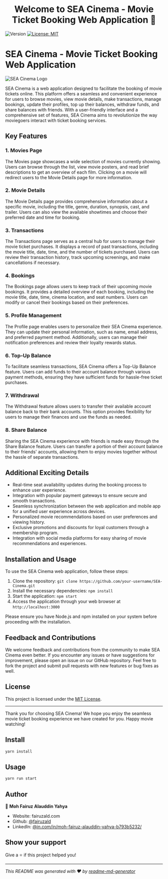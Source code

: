 <h1 align="center">Welcome to SEA Cinema - Movie Ticket Booking Web Application 👋</h1>
<p>
  <img alt="Version" src="https://img.shields.io/badge/version-0.1.0-blue.svg?cacheSeconds=2592000" />
  <a href="#" target="_blank">
    <img alt="License: MIT" src="https://img.shields.io/badge/License-MIT-yellow.svg" />
  </a>
</p>

# SEA Cinema - Movie Ticket Booking Web Application

![SEA Cinema Logo](/path/to/logo.png)

SEA Cinema is a web application designed to facilitate the booking of movie tickets online. This platform offers a seamless and convenient experience for users to browse movies, view movie details, make transactions, manage bookings, update their profiles, top up their balances, withdraw funds, and share balances with friends. With a user-friendly interface and a comprehensive set of features, SEA Cinema aims to revolutionize the way moviegoers interact with ticket booking services.

## Key Features

### 1. Movies Page
The Movies page showcases a wide selection of movies currently showing. Users can browse through the list, view movie posters, and read brief descriptions to get an overview of each film. Clicking on a movie will redirect users to the Movie Details page for more information.

### 2. Movie Details
The Movie Details page provides comprehensive information about a specific movie, including the title, genre, duration, synopsis, cast, and trailer. Users can also view the available showtimes and choose their preferred date and time for booking.

### 3. Transactions
The Transactions page serves as a central hub for users to manage their movie ticket purchases. It displays a record of past transactions, including the movie title, date, time, and the number of tickets purchased. Users can review their transaction history, track upcoming screenings, and make cancellations if necessary.

### 4. Bookings
The Bookings page allows users to keep track of their upcoming movie bookings. It provides a detailed overview of each booking, including the movie title, date, time, cinema location, and seat numbers. Users can modify or cancel their bookings based on their preferences.

### 5. Profile Management
The Profile page enables users to personalize their SEA Cinema experience. They can update their personal information, such as name, email address, and preferred payment method. Additionally, users can manage their notification preferences and review their loyalty rewards status.

### 6. Top-Up Balance
To facilitate seamless transactions, SEA Cinema offers a Top-Up Balance feature. Users can add funds to their account balance through various payment methods, ensuring they have sufficient funds for hassle-free ticket purchases.

### 7. Withdrawal
The Withdrawal feature allows users to transfer their available account balance back to their bank accounts. This option provides flexibility for users to manage their finances and use the funds as needed.

### 8. Share Balance
Sharing the SEA Cinema experience with friends is made easy through the Share Balance feature. Users can transfer a portion of their account balance to their friends' accounts, allowing them to enjoy movies together without the hassle of separate transactions.

## Additional Exciting Details
- Real-time seat availability updates during the booking process to enhance user experience.
- Integration with popular payment gateways to ensure secure and smooth transactions.
- Seamless synchronization between the web application and mobile app for a unified user experience across devices.
- Personalized movie recommendations based on user preferences and viewing history.
- Exclusive promotions and discounts for loyal customers through a membership program.
- Integration with social media platforms for easy sharing of movie recommendations and experiences.

## Installation and Usage
To use the SEA Cinema web application, follow these steps:

1. Clone the repository: `git clone https://github.com/your-username/SEA-Cinema.git`
2. Install the necessary dependencies: `npm install`
3. Start the application: `npm start`
4. Access the application through your web browser at `http://localhost:3000`

Please ensure you have Node.js and npm installed on your system before proceeding with the installation.

## Feedback and Contributions
We welcome feedback and contributions from the community to make SEA Cinema even better. If you encounter any issues or have suggestions for improvement, please open an issue on our GitHub repository. Feel free to fork the project and submit pull requests with new features or bug fixes as well.

## License
This project is licensed under the [MIT License](https://opensource.org/licenses/MIT).

---

Thank you for choosing SEA Cinema! We hope you enjoy the seamless movie ticket booking experience we have created for you. Happy movie watching!

## Install

```sh
yarn install
```

## Usage

```sh
yarn run start
```

## Author

👤 **Moh Fairuz Alauddin Yahya**

* Website: fairuzald.com
* Github: [@fairuzald](https://github.com/fairuzald)
* LinkedIn: [@in.com\/in\/moh-fairuz-alauddin-yahya-b793b5232\/](https://linkedin.com/in/in.com\/in\/moh-fairuz-alauddin-yahya-b793b5232\/)

## Show your support

Give a ⭐️ if this project helped you!

***
_This README was generated with ❤️ by [readme-md-generator](https://github.com/kefranabg/readme-md-generator)_
